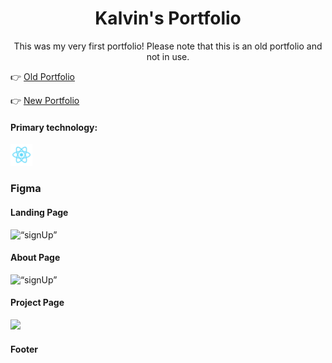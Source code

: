 <div align="center">

# Kalvin's Portfolio

This was my very first portfolio!
Please note that this is an old portfolio and not in use.

</div>

👉 [Old Portfolio](https://kalvintangv1.netlify.app/)

👉 [New Portfolio](https://kalvintang.me/)

#### Primary technology:

<img align="auto" alt="React" width="7%" src="https://raw.githubusercontent.com/github/explore/80688e429a7d4ef2fca1e82350fe8e3517d3494d/topics/react/react.png" />

### Figma

#### Landing Page

<img src="https://i.imgur.com/stOu3Tj.jpg" alt=“signUp” width="90%">

#### About Page

<img src="https://i.imgur.com/UW4tGjr.jpg" alt=“signUp” width="90%">

#### Project Page

<img src="https://i.imgur.com/CogevPu.jpg">

#### Footer
